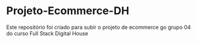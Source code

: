 # Projeto-Ecommerce-DH
Este repositório foi criado para subir o projeto de ecommerce go grupo 04 do curso Full Stack Digital House
